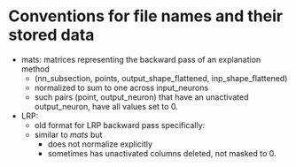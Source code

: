 # Conventions for file names and their stored data
- mats: matrices representing the backward pass of an explanation method
    - (nn_subsection, points, output_shape_flattened, inp_shape_flattened)
    - normalized to sum to one across input_neurons
    - such pairs (point, output_neuron) that have an unactivated output_neuron, have all values set to 0.
- LRP:
    - old format for LRP backward pass specifically:
    - similar to *mats* but 
        - does not normalize explicitly
        - sometimes has unactivated columns deleted, not masked to 0.